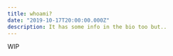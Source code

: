 ```yaml
---
title: whoami?
date: "2019-10-17T20:00:00.000Z"
description: It has some info in the bio too but..
---
```

WIP